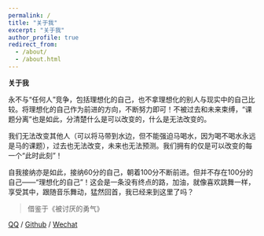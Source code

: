 ```yaml
---
permalink: /
title: "关于我"
excerpt: "关于我"
author_profile: true
redirect_from: 
  - /about/
  - /about.html
---
```


**关于我**

永不与“任何人”竞争，包括理想化的自己，也不拿理想化的别人与现实中的自己比较。将理想化的自己作为前进的方向，不断努力即可！不被过去和未来束缚，“课题分离”也是如此，分清楚什么是可以改变的，什么是无法改变的。

我们无法改变其他人（可以将马带到水边，但不能强迫马喝水，因为喝不喝水永远是马的课题），过去也无法改变，未来也无法预测。我们拥有的仅是可以改变的每一个“此时此刻”！

自我接纳亦是如此，接纳60分的自己，朝着100分不断前进。但并不存在100分的自己——“理想化的自己”！这会是一条没有终点的路，加油，就像喜欢跳舞一样，享受其中，跟随音乐舞动，猛然回首，我已经来到这里了吗？

> 借鉴于《被讨厌的勇气》

[QQ](../images/QQ.jpg) / [Github](https://github.com/guo060528) / [Wechat](../images/wechat.jpg)
